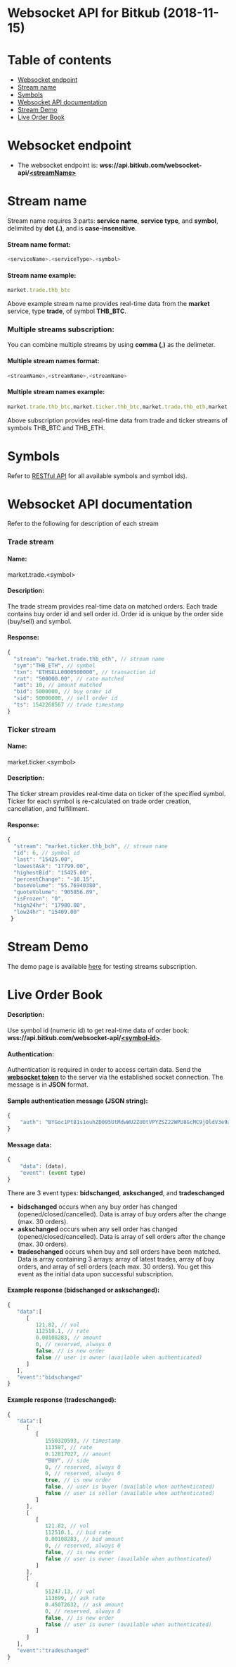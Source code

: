 # Websocket API for Bitkub (2018-11-15)

# Table of contents
* [Websocket endpoint](#websocket-endpoint)
* [Stream name](#stream-name)
* [Symbols](#symbols)
* [Websocket API documentation](#web-socket-api-documentation)
* [Stream Demo](#stream-demo)
* [Live Order Book](#live-order-book)

# Websocket endpoint
* The websocket endpoint is: **wss://api.bitkub.com/websocket-api/[\<streamName\>](#stream-name)**

# Stream name
Stream name requires 3 parts: **service name**, **service type**, and **symbol**, delimited by **dot (.)**, and is **case-insensitive**.

#### Stream name format:
```javascript
<serviceName>.<serviceType>.<symbol>
```

#### Stream name example:
```javascript
market.trade.thb_btc
```
Above example stream name provides real-time data from the **market** service, type **trade**, of symbol **THB_BTC**.



### Multiple streams subscription:
You can combine multiple streams by using **comma (,)** as the delimeter.

#### Multiple stream names format:
```javascript
<streamName>,<streamName>,<streamName>
```

#### Multiple stream names example:
```javascript
market.trade.thb_btc,market.ticker.thb_btc,market.trade.thb_eth,market.ticker.thb_eth
```
Above subscription provides real-time data from trade and ticker streams of symbols THB_BTC and THB_ETH.



# Symbols
Refer to [RESTful API](https://github.com/bitkub/bitkub-official-api-docs/blob/master/restful-api.md#get-apimarketsymbols) for all available symbols and symbol ids).



# Websocket API documentation
Refer to the following for description of each stream

### Trade stream
#### Name:
market.trade.\<symbol\>

#### Description:
The trade stream provides real-time data on matched orders. Each trade contains buy order id and sell order id. Order id is unique by the order side (buy/sell) and symbol.

#### Response:
```javascript
{
  "stream": "market.trade.thb_eth", // stream name
  "sym":"THB_ETH", // symbol
  "txn": "ETHSELL0000500000", // transaction id
  "rat": "500000.00", // rate matched
  "amt": 10, // amount matched
  "bid": 5000000, // buy order id
  "sid": 50000000, // sell order id
  "ts": 1542268567 // trade timestamp
}
```

### Ticker stream
#### Name:
market.ticker.\<symbol\>

#### Description:
The ticker stream provides real-time data on ticker of the specified symbol. Ticker for each symbol is re-calculated on trade order creation, cancellation, and fulfillment.

#### Response:
```javascript
{
  "stream": "market.ticker.thb_bch", // stream name
  "id": 6, // symbol id
  "last": "15425.00",
  "lowestAsk": "17799.00",
  "highestBid": "15425.00",
  "percentChange": "-10.15",
  "baseVolume": "55.76940380",
  "quoteVolume": "905856.89",
  "isFrozen": "0",
  "high24hr": "17980.00",
  "low24hr": "15409.00"
 }
```

# Stream Demo
The demo page is available [here](https://api.bitkub.com/websocket-api?streams=) for testing streams subscription.

# Live Order Book
#### Description:
Use symbol id (numeric id) to get real-time data of order book: **wss://api.bitkub.com/websocket-api/[\<symbol-id\>](#symbols)**.

#### Authentication:
Authentication is required in order to access certain data. Send the **[websocket token](https://github.com/bitkub/bitkub-official-api-docs/blob/master/restful-api.md#post-apimarketwstoken)** to the server via the established socket connection. The message is in **JSON** format.

#### Sample authentication message (JSON string):
```javascript
{
    "auth": "BYGoc1Pt81s1ouhZD095UtMdwWU2ZU0tVPYZSZ22WPU8GcMC9jOldV3e9aBJoDWLsfqxWH8jkZYI9ID4EZeeueEFNDL1OznPcS0z1Da19sSF0MlBbqpgT3TQpyp2oea9"
}
```

#### Message data:
```javascript
{
    "data": (data),
    "event": (event type)
}
```
There are 3 event types: **bidschanged**, **askschanged**, and **tradeschanged**
* **bidschanged** occurs when any buy order has changed (opened/closed/cancelled). Data is array of buy orders after the change (max. 30 orders).
* **askschanged** occurs when any sell order has changed (opened/closed/cancelled). Data is array of sell orders after the change (max. 30 orders).
* **tradeschanged** occurs when buy and sell orders have been matched. Data is array containing 3 arrays: array of latest trades, array of buy orders, and array of sell orders (each max. 30 orders). You get this event as the initial data upon successful subscription.

#### Example response (bidschanged or askschanged):
```javascript
{
   "data":[
      [
         121.82, // vol
         112510.1, // rate
         0.00108283, // amount
         0, // reserved, always 0
         false, // is new order
         false // user is owner (available when authenticated)
      ]
   ],
   "event":"bidschanged"
}
```

#### Example response (tradeschanged):
```javascript
{
   "data":[
      [
         [
            1550320593, // timestamp
            113587, // rate
            0.12817027, // amount
            "BUY", // side
            0, // reserved, always 0
            0, // reserved, always 0
            true, // is new order
            false, // user is buyer (available when authenticated)
            false // user is seller (available when authenticated)
         ]
      ],
      [
         [
            121.82, // vol
            112510.1, // bid rate
            0.00108283, // bid amount
            0, // reserved, always 0
            false, // is new order
            false // user is owner (available when authenticated)
         ]
      ],
      [
         [
            51247.13, // vol
            113699, // ask rate
            0.45072632, // ask amount
            0, // reserved, always 0
            false, // is new order
            false // user is owner (available when authenticated)
         ]
      ]
   ],
   "event":"tradeschanged"
}
```
